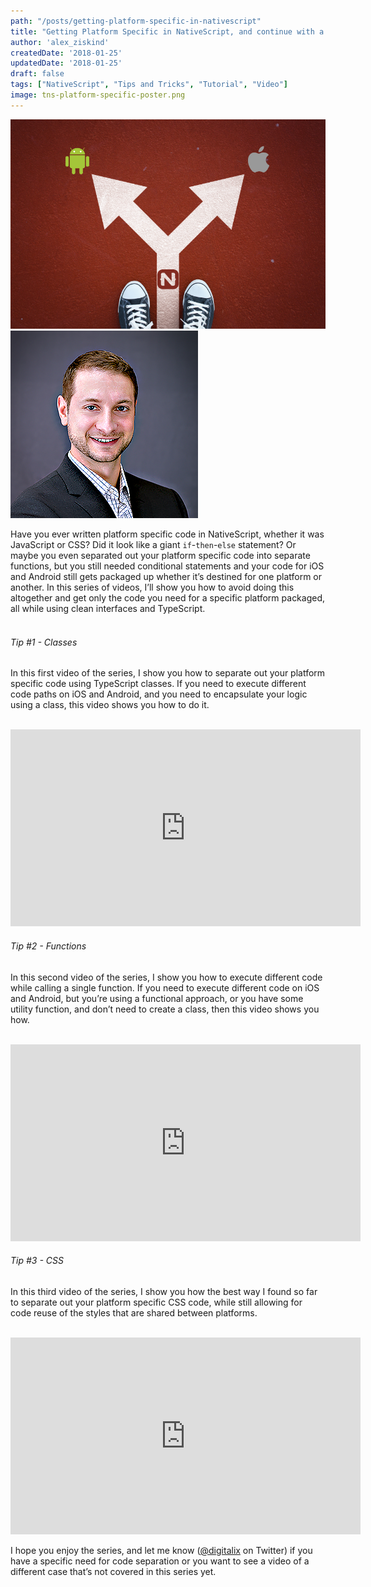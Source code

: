```yaml
---
path: "/posts/getting-platform-specific-in-nativescript"
title: "Getting Platform Specific in NativeScript, and continue with a much"
author: 'alex_ziskind'
createdDate: '2018-01-25'
updatedDate: '2018-01-25'
draft: false
tags: ["NativeScript", "Tips and Tricks", "Tutorial", "Video"]
image: tns-platform-specific-poster.png
---
```



![poster](tns-platform-specific-poster.png)
![poster](./images/alex_ziskind.png)

Have you ever written platform specific code in NativeScript, whether it was JavaScript or CSS?
Did it look like a giant `if`-`then`-`else` statement? Or maybe you even separated out your platform specific code into separate functions, but you still needed conditional statements and your code for iOS and Android still gets packaged up whether it’s destined for one platform or another. In this series of videos, I’ll show you how to avoid doing this altogether and get only the code you need for a specific platform packaged, all while using clean interfaces and TypeScript.
<br/><br/>

<div class="well">
<h6>Tip #1 - Classes</h6>
<p>
In this first video of the series, I show you how to separate out your platform specific code using TypeScript classes. If you need to execute different code paths on iOS and Android, and you need to encapsulate your logic using a class, this video shows you how to do it.
<br/><br/>
</p>
<div class="videoWrapper">
    <iframe width="560" height="315" src="https://www.youtube.com/embed/btq7D7w81C0" frameborder="0" allowfullscreen></iframe>
</div>
</div>

<div class="well">
<h6>Tip #2 - Functions</h6>
<p>
In this second video of the series, I show you how to execute different code while calling a single function. If you need to execute different code on iOS and Android, but you’re using a functional approach, or you have some utility function, and don’t need to create a class, then this video shows you how.
<br/><br/>
</p>
<div class="videoWrapper">
    <iframe width="560" height="315" src="https://www.youtube.com/embed/rNe4UJD216A" frameborder="0" allowfullscreen></iframe>
</div>
</div>

<div class="well">
<h6>Tip #3 - CSS</h6>
<p>
In this third video of the series, I show you how the best way I found so far to separate out your platform specific CSS code, while still allowing for code reuse of the styles that are shared between platforms.
<br/><br/>
</p>
<div class="videoWrapper">
    <iframe width="560" height="315" src="https://www.youtube.com/embed/v5g6irUI704" frameborder="0" allowfullscreen></iframe>
</div>
</div>


I hope you enjoy the series, and let me know (<a href="https://twitter.com/digitalix" target="_blank">@digitalix</a> on Twitter) if you have a specific need for code separation or you want to see a video of a different case that’s not covered in this series yet.

